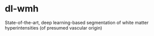 # dl-wmh
State-of-the-art, deep learning-based segmentation of white matter hyperintensities (of presumed vascular origin)
